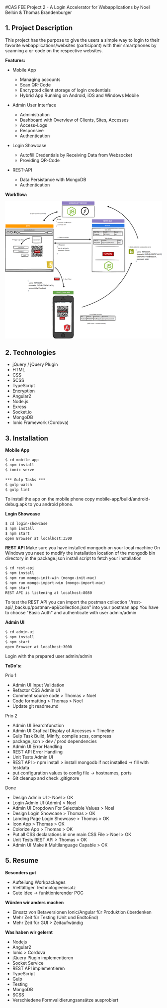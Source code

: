 #CAS FEE Project 2 - A Login Accelerator for Webapplications
by Noel Bellón & Thomas Brandenburger

## 1. Project Description
This project has the purpose to give the users a simple way to login to their favorite webapplications/websites (participant) with their smartphones by scanning a qr-code on the respective websites.

**Features:**
- Mobile App
    - Managing accounts
    - Scan QR-Code
    - Encrypted client storage of login credentials
    - Hybrid App Running on Android, iOS and Windows Mobile

- Admin User Interface
    - Administration
    - Dashboard with Overview of Clients, Sites, Accesses
    - Access-Logs
    - Responsive
    - Authentication
    
- Login Showcase
    - Autofill Credentials by Receiving Data from Websocket
    - Providing QR-Code
    
- REST-API
    - Data Persistance with MongoDB
    - Authentication


**Workflow:**

![Alt text](/Fastlogin.png?raw=true "Fastlogin")

## 2. Technologies
- jQuery / jQuery Plugin
- HTML
- CSS
- SCSS
- TypeScript
- Encryption
- Angular2
- Node.js
- Exress
- Socket.io
- MongoDB
- Ionic Framework (Cordova)


## 3. Installation
**Mobile App**
```
$ cd mobile-app
$ npm install
$ ionic serve

*** Gulp Tasks ***
$ gulp watch
$ gulp lint
```
To install the app on the mobile phone copy mobile-app/build/android-debug.apk to you android phone.

**Login Showcase**
```
$ cd login-showcase
$ npm install
$ npm start
open Browser at localhost:3500
```

**REST API**
Make sure you have installed mongodb on your local machine
On Windows you need to modify the installation location of the mongodb bin directory in the package.json install script to fetch your installation 
```
$ cd rest-api
$ npm install
$ npm run mongo-init-win (mongo-init-mac)
$ npm run mongo-import-win (mongo-import-mac)
$ npm start
REST API is listening at localhost:8080
```
To test the REST API you can import the postman collection "/rest-api/_backup/postman-api/collection.json" into your postman app
You have to choose "Basic Auth" and authenticate with user admin/admin

**Admin UI**
```
$ cd admin-ui
$ npm install
$ npm start
open Browser at localhost:3000
```
Login with the prepared user admin/admin



**ToDo's:**

Prio 1

- Admin UI Input Validation
- Refactor CSS Admin UI
- Comment source code > Thomas > Noel
- Code formatting > Thomas > Noel
- Update git readme.md


Prio 2
- Admin UI Searchfunction
- Admin UI Grafical Display of Accesses > Timeline
- Gulp Task Build, Minify, compile scss, compress
- package.json > dev / prod dependencies
- Admin UI Error Handling
- REST API Error Handling
- Unit Tests Admin UI
- REST API > npm install > install mongodb if not installed -> fill with testdata
- put configuration values to config file -> hostnames, ports
- Git cleanup and check .gitignore


Done
- Design Admin UI > Noel > OK
- Login Admin UI (Admin) > Noel
- Admin UI Dropdown For Selectable Values > Noel
- Design Login Showcase > Thomas > OK
- Landing Page Login Showcase > Thomas > OK
- Icon App > Thomas > OK
- Colorize App > Thomas > OK
- Put all CSS declarations in one main CSS File > Noel > OK
- Unit Tests REST API > Thomas > OK
- Admin UI Make it Multilanguage Capable > OK


## 5. Resume

**Besonders gut**
- Aufteilung Workpackages
- Vielfältiger Technologieeinsatz
- Gute Idee -> funktionierender POC


**Würden wir anders machen**
- Einsatz von Betaversionen Ionic/Angular für Produktion überdenken
- Mehr Zeit für Testing (Unit und EndtoEnd)
- Mehr Zeit für GUI > Zeitaufwändig

**Was haben wir gelernt**
- Nodejs
- Angular2
- Ionic > Cordova
- jQuery Plugin implementieren
- Socket Service
- REST API implementieren
- TypeScript
- Gulp
- Testing
- MongoDB
- SCSS
- Verschiedene Formvalidierungsansätze ausprobiert
